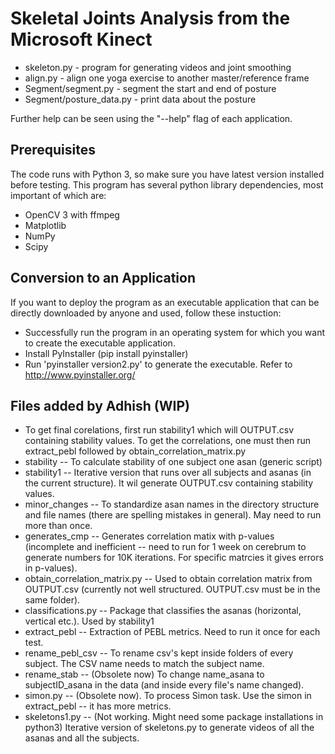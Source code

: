 # Skeletal Joints Analysis from the Microsoft Kinect

* skeleton.py - program for generating videos and joint smoothing
* align.py - align one yoga exercise to another master/reference frame
* Segment/segment.py - segment the start and end of posture
* Segment/posture_data.py - print data about the posture

Further help can be seen using the "--help" flag of each application. 

## Prerequisites

The code runs with Python 3, so make sure you have latest version installed before testing. This program has several python library dependencies, most important of which are:

* OpenCV 3 with ffmpeg
* Matplotlib 
* NumPy
* Scipy

## Conversion to an Application

If you want to deploy the program as an executable application that can be directly downloaded by anyone and used, follow these instuction:

* Successfully run the program in an operating system for which you want to create the executable application.
* Install PyInstaller (pip install pyinstaller)
* Run 'pyinstaller version2.py' to generate the executable. Refer to http://www.pyinstaller.org/


## Files added by Adhish (WIP)

* To get final corelations, first run stability1 which will OUTPUT.csv containing stability values. To get the correlations, one must then run extract_pebl followed by obtain_correlation_matrix.py
* stability -- To calculate stability of one subject one asan (generic script)
* stability1 -- Iterative version that runs over all subjects and asanas (in the current structure). It wil generate OUTPUT.csv containing stability values. 
* minor_changes -- To standardize asan names in the directory structure and file names (there are spelling mistakes in general). May need to run more than once.
* generates_cmp -- Generates correlation matix with p-values (incomplete and inefficient -- need to run for 1 week on cerebrum to generate numbers for 10K iterations. For specific matrcies it gives errors in p-values).
* obtain_correlation_matrix.py -- Used to obtain correlation matrix from OUTPUT.csv (currently not well structured. OUTPUT.csv must be in the same folder).
* classifications.py -- Package that classifies the asanas (horizontal, vertical etc.). Used by stability1
* extract_pebl -- Extraction of PEBL metrics. Need to run it once for each test.
* rename_pebl_csv -- To rename csv's kept inside folders of every subject. The CSV name needs to match the subject name.
* rename_stab -- (Obsolete now) To change name_asana to subjectID_asana in the data (and inside every file's name changed).
* simon.py -- (Obsolete now). To process Simon task. Use the simon in extract_pebl -- it has more metrics.
* skeletons1.py -- (Not working. Might need some package installations in python3) Iterative version of skeletons.py to generate videos of all the asanas and all the subjects.



